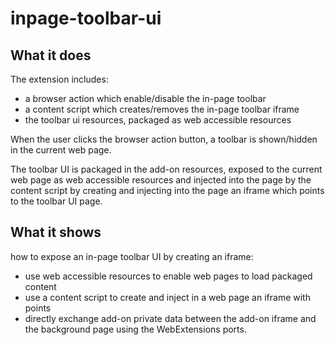 # inpage-toolbar-ui

## What it does ##

The extension includes:

* a browser action which enable/disable the in-page toolbar
* a content script which creates/removes the in-page toolbar iframe
* the toolbar ui resources, packaged as web accessible resources

When the user clicks the browser action button, a toolbar is shown/hidden
in the current web page.

The toolbar UI is packaged in the add-on resources, exposed to the current
web page as web accessible resources and injected into the page by the
content script by creating and injecting into the page an iframe which
points to the toolbar UI page.

## What it shows ##

how to expose an in-page toolbar UI by creating an iframe:

* use web accessible resources to enable web pages to load packaged content
* use a content script to create and inject in a web page an iframe with points
* directly exchange add-on private data between the add-on iframe and the background page
  using the WebExtensions ports.
